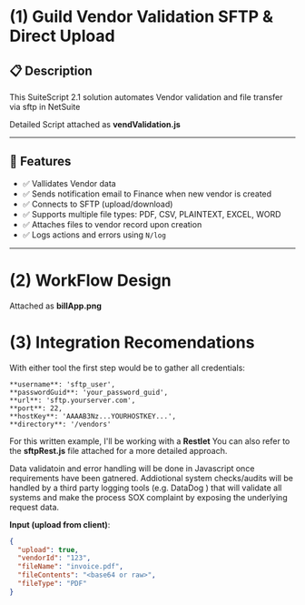 # (1) Guild Vendor Validation SFTP & Direct Upload

## 📋 Description

This SuiteScript 2.1 solution automates Vendor validation and file transfer via sftp in NetSuite

Detailed Script attached as **vendValidation.js**

---

## 🚀 Features

- ✅ Vallidates Vendor data
- ✅ Sends notification email to Finance when new vendor is created
- ✅ Connects to SFTP (upload/download)
- ✅ Supports multiple file types: PDF, CSV, PLAINTEXT, EXCEL, WORD
- ✅ Attaches files to vendor record upon creation
- ✅ Logs actions and errors using `N/log`

---

# (2) WorkFlow Design
Attached  as **billApp.png**


# (3) Integration Recomendations
With either tool the first step would be to gather all credentials:

    **username**: 'sftp_user',
    **passwordGuid**: 'your_password_guid',
    **url**: 'sftp.yourserver.com',
    **port**: 22,
    **hostKey**: 'AAAAB3Nz...YOURHOSTKEY...',
    **directory**: '/vendors'

For this written example, I'll be working with a **Restlet**
You can also refer to the **sftpRest.js** file attached for a more detailed approach.

Data validatoin and error handling will be done in Javascript once requirements have been gatnered.
Addiotional system checks/audits will be handled by a third party logging tools (e.g. DataDog ) that will validate all systems
and make the process SOX complaint by exposing the underlying request data.


**Input (upload from client)**:
```json
{
  "upload": true,
  "vendorId": "123",
  "fileName": "invoice.pdf",
  "fileContents": "<base64 or raw>",
  "fileType": "PDF"
}


